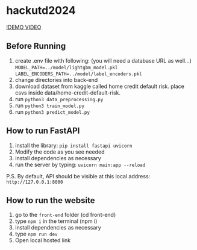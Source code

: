 # hackutd2024

[!DEMO VIDEO](https://www.youtube.com/watch?v=GZDfWB_H7oc&ab_channel=ly-sona)

## Before Running

1. create .env file with following: (you will need a database URL as well...)
`MODEL_PATH=../model/lightgbm_model.pkl`
`LABEL_ENCODERS_PATH=../model/label_encoders.pkl`
2. change directories into back-end
3. download dataset from kaggle called home credit default risk. place csvs inside data/home-credit-default-risk.
3. run `python3 data_preprocessing.py`
4. run `python3 train_model.py`
5. run `python3 predict_model.py`

## How to run FastAPI

1. install the library:  `pip install fastapi uvicorn`
2. Modify the code as you see needed
3. install dependencies as necessary
4. run the server by typing: `uvicorn main:app --reload`

P.S. By default, API should be visible at this local address: `http://127.0.0.1:8000`

## How to run the website

1. go to the `front-end` folder (cd front-end)
2. type `npm i` in the terminal (npm i)
3. install dependencies as necessary
4. type `npm run dev`
5. Open local hosted link
